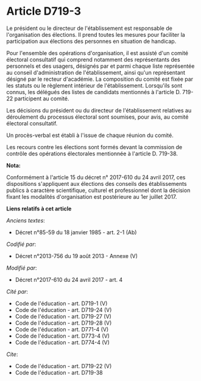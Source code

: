 # Article D719-3

Le président ou le directeur de l'établissement est responsable de l'organisation des élections. Il prend toutes les mesures
pour faciliter la participation aux élections des personnes en situation de handicap.

Pour l'ensemble des opérations d'organisation, il est assisté d'un comité électoral consultatif qui comprend notamment des
représentants des personnels et des usagers, désignés par et parmi chaque liste représentée au conseil d'administration de
l'établissement, ainsi qu'un représentant désigné par le recteur d'académie. La composition du comité est fixée par les
statuts ou le règlement intérieur de l'établissement. Lorsqu'ils sont connus, les délégués des listes de candidats mentionnés
à l'article D. 719-22 participent au comité.

Les décisions du président ou du directeur de l'établissement relatives au déroulement du processus électoral sont soumises,
pour avis, au comité électoral consultatif.

Un procès-verbal est établi à l'issue de chaque réunion du comité.

Les recours contre les élections sont formés devant la commission de contrôle des opérations électorales mentionnée à
l'article D. 719-38.

**Nota:**

Conformément à l'article 15 du décret n° 2017-610 du 24 avril 2017, ces dispositions s'appliquent aux élections des conseils
des établissements publics à caractère scientifique, culturel et professionnel dont la décision fixant les modalités
d'organisation est postérieure au 1er juillet 2017.

**Liens relatifs à cet article**

_Anciens textes_:

  - Décret n°85-59 du 18 janvier 1985 - art. 2-1 (Ab)

_Codifié par_:

  - Décret n°2013-756 du 19 août 2013 -  Annexe (V)

_Modifié par_:

  - Décret n°2017-610 du 24 avril 2017 - art. 4

_Cité par_:

  - Code de l'éducation - art. D719-1 (V)
  - Code de l'éducation - art. D719-24 (V)
  - Code de l'éducation - art. D719-27 (V)
  - Code de l'éducation - art. D719-28 (V)
  - Code de l'éducation - art. D771-4 (V)
  - Code de l'éducation - art. D773-4 (V)
  - Code de l'éducation - art. D774-4 (V)

_Cite_:

  - Code de l'éducation - art. D719-22 (V)
  - Code de l'éducation - art. D719-38
